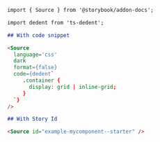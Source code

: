```md filename="MyComponent.stories.mdx" renderer="common" language="mdx"
import { Source } from '@storybook/addon-docs';

import dedent from 'ts-dedent';

## With code snippet

<Source
  language='css'
  dark
  format={false}
  code={dedent`
     .container {
       display: grid | inline-grid;
     }
  `}
/>

## With Story Id

<Source id="example-mycomponent--starter" />
```
